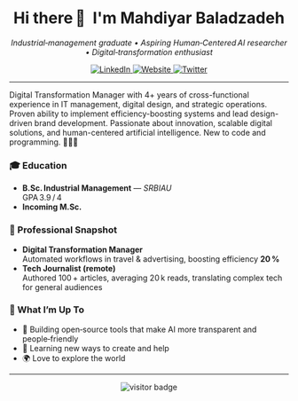 <h1 align="center">Hi there 👋&nbsp; I'm Mahdiyar Baladzadeh</h1>

<p align="center">
  <em>Industrial‑management graduate • Aspiring Human‑Centered AI researcher • Digital‑transformation enthusiast</em>
</p>

<p align="center">
  <a href="https://www.linkedin.com/in/mahdiyarbaladzadeh/">
    <img src="https://img.shields.io/badge/LinkedIn-blue?style=flat&logo=linkedin" alt="LinkedIn">
  </a>
  <a href="https://mahdiyar.id.ir">
    <img src="https://img.shields.io/website?url=https://mahdiyar.id.ir&label=Website&style=flat&logo=globe&logoColor=white" alt="Website">
  </a>
  <a href="https://x.com/theMahdiyarB">
    <img src="https://img.shields.io/badge/Twitter-@theMahdiyarB-1DA1F2?style=flat&logo=twitter&logoColor=white" alt="Twitter">
  </a>

</p>

---
Digital Transformation Manager with 4+ years of cross-functional experience in IT management, digital design, and strategic operations. Proven ability to implement efficiency-boosting systems and lead design-driven brand development. Passionate about innovation, scalable digital solutions, and human-centered artificial intelligence. New to code and programming. 🧑🏻‍💻

### 🎓 Education
- **B.Sc. Industrial Management** — *SRBIAU*  
  GPA 3.9 / 4
- **Incoming M.Sc.**

### 💼 Professional Snapshot
- **Digital Transformation Manager**  
  Automated workflows in travel & advertising, boosting efficiency **20 %**
- **Tech Journalist (remote)**  
  Authored 100 + articles, averaging 20 k reads, translating complex tech for general audiences

### 🧩 What I’m Up To
- 🎯 Building open‑source tools that make AI more transparent and people‑friendly  
- 📖 Learning new ways to create and help
- 🌍 Love to explore the world

---

<p align="center">
  <img src="https://visitor-badge.laobi.icu/badge?page_id=theMahdiyarB" alt="visitor badge"/>
</p>

